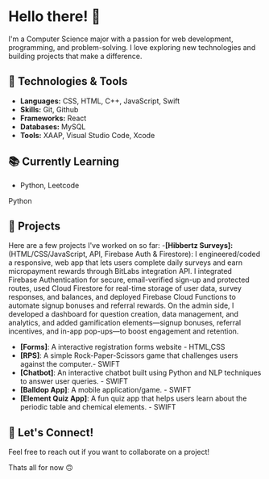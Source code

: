 # Hello there! 👋

I'm a Computer Science major with a passion for web development, programming, and problem-solving. I love exploring new technologies and building projects that make a difference. 

## 🔧 Technologies & Tools

- **Languages:** CSS, HTML, C++, JavaScript, Swift
- **Skills:** Git, Github
- **Frameworks:** React
- **Databases:** MySQL
- **Tools:** XAAP, Visual Studio Code, Xcode

## 📚 Currently Learning
- Python, Leetcode

Python

## 🌱 Projects

Here are a few projects I've worked on so far:
-**[Hibbertz Surveys]:**(HTML/CSS/JavaScript, API, Firebase Auth & Firestore): I engineered/coded a responsive, web app that lets users complete daily surveys and earn micropayment rewards through BitLabs integration API. I integrated Firebase Authentication for secure, email-verified sign-up and protected routes, used Cloud Firestore for real-time storage of user data, survey responses, and balances, and deployed Firebase Cloud Functions to automate signup bonuses and referral rewards. On the admin side, I developed a dashboard for  question creation, data management, and analytics, and added gamification elements—signup bonuses, referral incentives, and in-app pop-ups—to boost engagement and retention.
- **[Forms]**: A interactive registration forms website - HTML,CSS
- **[RPS]**: A simple Rock-Paper-Scissors game that challenges users against the computer.- SWIFT
- **[Chatbot]**: An interactive chatbot built using Python and NLP techniques to answer user queries. - SWIFT
- **[Balldop App]**: A mobile application/game. - SWIFT
- **[Element Quiz App]**: A fun quiz app that helps users learn about the periodic table and chemical elements. - SWIFT


## 💬 Let's Connect!

Feel free to reach out if you want to collaborate on a project!

Thats all for now 🙃


